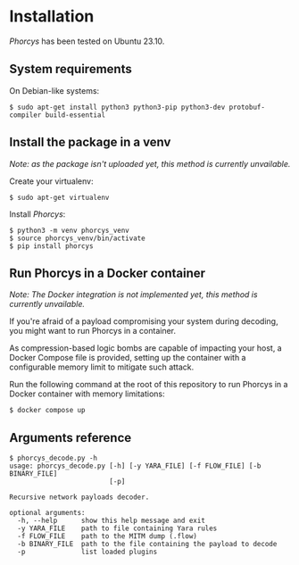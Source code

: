 # Installation

*Phorcys* has been tested on Ubuntu 23.10.

## System requirements

On Debian-like systems:

`$ sudo apt-get install python3 python3-pip python3-dev protobuf-compiler build-essential`

## Install the package in a venv

*Note: as the package isn't uploaded yet, this method is currently unvailable.*

Create your virtualenv:

`$ sudo apt-get virtualenv`

Install *Phorcys*:

```
$ python3 -m venv phorcys_venv
$ source phorcys_venv/bin/activate
$ pip install phorcys
```

## Run Phorcys in a Docker container

*Note: The Docker integration is not implemented yet, this method is currently unvailable.*

If you're afraid of a payload compromising your system during decoding, you might want to run Phorcys in a container.

As compression-based logic bombs are capable of impacting your host, a Docker Compose file is provided, setting up the container with a configurable memory limit to mitigate such attack.

Run the following command at the root of this repository to run Phorcys in a Docker container with memory limitations:

```
$ docker compose up
```

## Arguments reference

```
$ phorcys_decode.py -h
usage: phorcys_decode.py [-h] [-y YARA_FILE] [-f FLOW_FILE] [-b BINARY_FILE]
                         [-p]

Recursive network payloads decoder.

optional arguments:
  -h, --help      show this help message and exit
  -y YARA_FILE    path to file containing Yara rules
  -f FLOW_FILE    path to the MITM dump (.flow)
  -b BINARY_FILE  path to the file containing the payload to decode
  -p              list loaded plugins
```